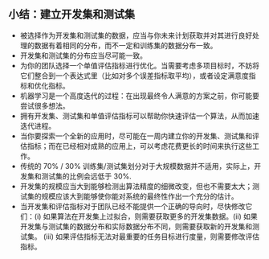 ## 小结：建立开发集和测试集


- 被选择作为开发集和测试集的数据，应当与你未来计划获取并对其进行良好处理的数据有着相同的分布，而不一定和训练集的数据分布一致。
- 开发集和测试集的分布应当尽可能一致。
- 为你的团队选择一个单值评估指标进行优化。当需要考虑多项目标时，不妨将它们整合到一个表达式里（比如对多个误差指标取平均），或者设定满意度指标和优化指标。
- 机器学习是一个高度迭代的过程：在出现最终令人满意的方案之前，你可能要尝试很多想法。
- 拥有开发集、测试集和单值评估指标可以帮助你快速评估一个算法，从而加速迭代进程。
- 当你要探索一个全新的应用时，尽可能在一周内建立你的开发集、测试集和评估指标；而在已经相对成熟的应用上，可以考虑花费更长的时间来执行这些工作。
- 传统的 70% / 30% 训练集/测试集划分对于大规模数据并不适用，实际上，开发集和测试集的比例会远低于 30%.
- 开发集的规模应当大到能够检测出算法精度的细微改变，但也不需要太大；测试集的规模应该大到能够使你能对系统的最终性作出一个充分的估计。
- 当开发集和评估指标对于团队已经不能提供一个正确的导向时，尽快修改它们：(i) 如果算法在开发集上过拟合，则需要获取更多的开发集数据。(ii) 如果开发集与测试集的数据分布和实际数据分布不同，则需要获取新的开发集和测试集。 (iii) 如果评估指标无法对最重要的任务目标进行度量，则需要修改评估指标。

